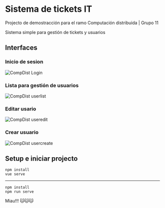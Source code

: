 # Sistema de tickets IT
Projecto de demostracción para el ramo Computación distribuida | Grupo 11

Sistema simple para gestión de tickets y usuarios
## Interfaces
### Inicio de sesion
![CompDist Login](https://github.com/Nico-186/Grupo11-Ticketing-System/assets/102489026/d2a89b03-a011-4b2e-bcbb-ecbdc7b5e7d6)
### Lista para gestión de usuarios
![CompDist userlist](https://github.com/Nico-186/Grupo11-Ticketing-System/assets/102489026/50e72657-4cb9-4dcc-8ed8-ff2890473cd1)
### Editar usario
![CompDist useredit](https://github.com/Nico-186/Grupo11-Ticketing-System/assets/102489026/f84ba04b-ccf9-4996-a079-2e9afbd706b1)
### Crear usuario
![CompDist usercreate](https://github.com/Nico-186/Grupo11-Ticketing-System/assets/102489026/fac7ec99-2c99-47fe-b06a-b568c5af0a41)

## Setup e iniciar projecto
```
npm install
vue serve
```
---
```
npm install
npm run serve
```
Miau!!! 🐱🐱🐱
